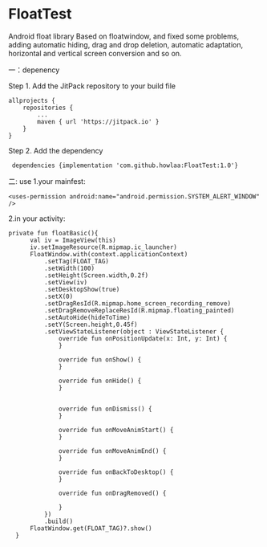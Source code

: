 # FloatTest
Android float library
Based on floatwindow, and fixed some problems, adding automatic hiding, drag and drop deletion, automatic adaptation, horizontal and vertical screen conversion and so on.

一：depenency

Step 1. Add the JitPack repository to your build file

	allprojects {
		repositories {
			...
			maven { url 'https://jitpack.io' }
		}
	}
  
  Step 2. Add the dependency
 
  
  ` dependencies {implementation 'com.github.howlaa:FloatTest:1.0'}` 
	
  
  二: use
  1.your mainfest:
  
    <uses-permission android:name="android.permission.SYSTEM_ALERT_WINDOW" />
    
  2.in your activity:
  
  ```
  private fun floatBasic(){
        val iv = ImageView(this)
        iv.setImageResource(R.mipmap.ic_launcher)
        FloatWindow.with(context.applicationContext)
            .setTag(FLOAT_TAG)
            .setWidth(100)
            .setHeight(Screen.width,0.2f)
            .setView(iv)
            .setDesktopShow(true)
            .setX(0)
            .setDragResId(R.mipmap.home_screen_recording_remove)
            .setDragRemoveReplaceResId(R.mipmap.floating_painted)
            .setAutoHide(hideToTime)
            .setY(Screen.height,0.45f)
            .setViewStateListener(object : ViewStateListener {
                override fun onPositionUpdate(x: Int, y: Int) {
                }

                override fun onShow() {
                }

                override fun onHide() {
                }


                override fun onDismiss() {
                }

                override fun onMoveAnimStart() {
                }

                override fun onMoveAnimEnd() {
                }

                override fun onBackToDesktop() {
                }

                override fun onDragRemoved() {
                   
                }
            })
            .build()
        FloatWindow.get(FLOAT_TAG)?.show()
    }
  
  ```
 
